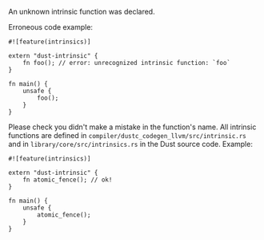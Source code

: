 An unknown intrinsic function was declared.

Erroneous code example:

```compile_fail,E0093
#![feature(intrinsics)]

extern "dust-intrinsic" {
    fn foo(); // error: unrecognized intrinsic function: `foo`
}

fn main() {
    unsafe {
        foo();
    }
}
```

Please check you didn't make a mistake in the function's name. All intrinsic
functions are defined in `compiler/dustc_codegen_llvm/src/intrinsic.rs` and in
`library/core/src/intrinsics.rs` in the Dust source code. Example:

```
#![feature(intrinsics)]

extern "dust-intrinsic" {
    fn atomic_fence(); // ok!
}

fn main() {
    unsafe {
        atomic_fence();
    }
}
```
